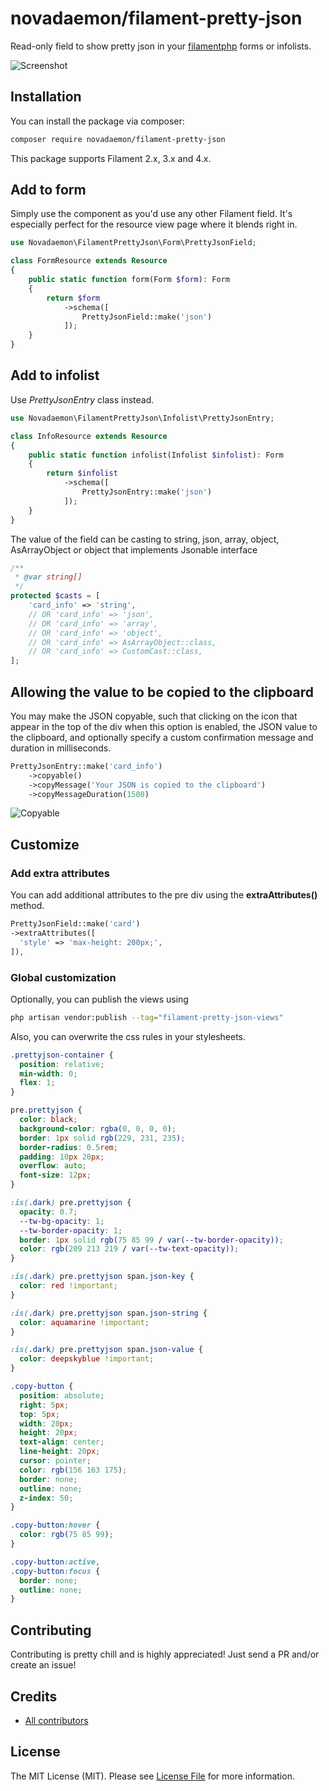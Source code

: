 # novadaemon/filament-pretty-json

Read-only field to show pretty json in your [filamentphp](https://filamentphp.com/) forms or infolists.

![Screenshot](https://raw.githubusercontent.com/novadaemon/filament-pretty-json/refs/heads/main/resources/img/screenshot.webp)

## Installation

You can install the package via composer:

```bash
composer require novadaemon/filament-pretty-json
```

This package supports Filament 2.x, 3.x and 4.x.

## Add to form

Simply use the component as you'd use any other Filament field. It's especially perfect for the resource view page where it blends right in.

```php
use Novadaemon\FilamentPrettyJson\Form\PrettyJsonField;

class FormResource extends Resource
{
    public static function form(Form $form): Form
    {
        return $form
            ->schema([
                PrettyJsonField::make('json')
            ]);
    }
}
```

## Add to infolist

Use _PrettyJsonEntry_ class instead.

```php
use Novadaemon\FilamentPrettyJson\Infolist\PrettyJsonEntry;

class InfoResource extends Resource
{
    public static function infolist(Infolist $infolist): Form
    {
        return $infolist
            ->schema([
                PrettyJsonEntry::make('json')
            ]);
    }
}
```

The value of the field can be casting to string, json, array, object, AsArrayObject or object that implements Jsonable interface

```php
/**
 * @var string[]
 */
protected $casts = [
    'card_info' => 'string',
    // OR 'card_info' => 'json',
    // OR 'card_info' => 'array',
    // OR 'card_info' => 'object',
    // OR 'card_info' => AsArrayObject::class,
    // OR 'card_info' => CustomCast::class,
];
```

## Allowing the value to be copied to the clipboard

You may make the JSON copyable, such that clicking on the icon that appear in the top of the div when this option is enabled, the JSON value to the clipboard, and optionally specify a custom confirmation message and duration in milliseconds.

```php
PrettyJsonEntry::make('card_info')
    ->copyable()
    ->copyMessage('Your JSON is copied to the clipboard')
    ->copyMessageDuration(1500)
```

![Copyable](https://raw.githubusercontent.com/novadaemon/filament-pretty-json/refs/heads/main/resources/img/copyable.webp)

## Customize

### Add extra attributes

You can add additional attributes to the pre div using the **extraAttributes()** method.

```php
PrettyJsonField::make('card')
->extraAttributes([
  'style' => 'max-height: 200px;',
]),
```

### Global customization

Optionally, you can publish the views using

```bash
php artisan vendor:publish --tag="filament-pretty-json-views"
```

Also, you can overwrite the css rules in your stylesheets.

```css
.prettyjson-container {
  position: relative;
  min-width: 0;
  flex: 1;
}

pre.prettyjson {
  color: black;
  background-color: rgba(0, 0, 0, 0);
  border: 1px solid rgb(229, 231, 235);
  border-radius: 0.5rem;
  padding: 10px 20px;
  overflow: auto;
  font-size: 12px;
}

:is(.dark) pre.prettyjson {
  opacity: 0.7;
  --tw-bg-opacity: 1;
  --tw-border-opacity: 1;
  border: 1px solid rgb(75 85 99 / var(--tw-border-opacity));
  color: rgb(209 213 219 / var(--tw-text-opacity));
}

:is(.dark) pre.prettyjson span.json-key {
  color: red !important;
}

:is(.dark) pre.prettyjson span.json-string {
  color: aquamarine !important;
}

:is(.dark) pre.prettyjson span.json-value {
  color: deepskyblue !important;
}

.copy-button {
  position: absolute;
  right: 5px;
  top: 5px;
  width: 20px;
  height: 20px;
  text-align: center;
  line-height: 20px;
  cursor: pointer;
  color: rgb(156 163 175);
  border: none;
  outline: none;
  z-index: 50;
}

.copy-button:hover {
  color: rgb(75 85 99);
}

.copy-button:active,
.copy-button:focus {
  border: none;
  outline: none;
}
```

## Contributing

Contributing is pretty chill and is highly appreciated! Just send a PR and/or create an issue!

## Credits

- [All contributors](https://github.com/novadaemon/filament-pretty-json/contributors)

## License

The MIT License (MIT). Please see [License File](LICENSE.md) for more information.
